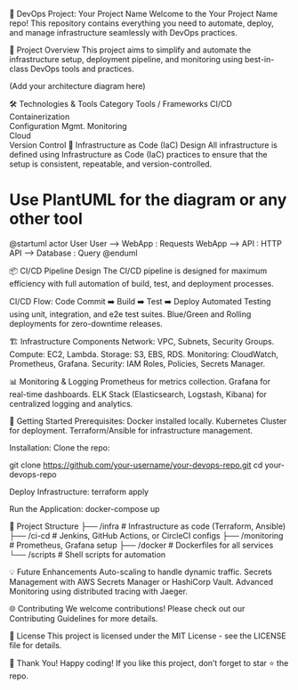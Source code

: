 🚀 DevOps Project: Your Project Name
Welcome to the Your Project Name repo! This repository contains everything you need to automate, deploy, and manage infrastructure seamlessly with DevOps practices.

🎯 Project Overview
This project aims to simplify and automate the infrastructure setup, deployment pipeline, and monitoring using best-in-class DevOps tools and practices.


(Add your architecture diagram here)

🛠️ Technologies & Tools
Category	Tools / Frameworks
CI/CD	
Containerization	
Configuration Mgmt.	
Monitoring	
Cloud	
Version Control	
🔧 Infrastructure as Code (IaC) Design
All infrastructure is defined using Infrastructure as Code (IaC) practices to ensure that the setup is consistent, repeatable, and version-controlled.
# Use PlantUML for the diagram or any other tool
@startuml
actor User
User --> WebApp : Requests
WebApp --> API : HTTP
API --> Database : Query
@enduml

📦 CI/CD Pipeline Design
The CI/CD pipeline is designed for maximum efficiency with full automation of build, test, and deployment processes.

CI/CD Flow:
Code Commit ➡️ Build ➡️ Test ➡️ Deploy
Automated Testing using unit, integration, and e2e test suites.
Blue/Green and Rolling deployments for zero-downtime releases.

🏗️ Infrastructure Components
Network: VPC, Subnets, Security Groups.
Compute: EC2, Lambda.
Storage: S3, EBS, RDS.
Monitoring: CloudWatch, Prometheus, Grafana.
Security: IAM Roles, Policies, Secrets Manager.

📊 Monitoring & Logging
Prometheus for metrics collection.
Grafana for real-time dashboards.
ELK Stack (Elasticsearch, Logstash, Kibana) for centralized logging and analytics.

🚦 Getting Started
Prerequisites:
Docker installed locally.
Kubernetes Cluster for deployment.
Terraform/Ansible for infrastructure management.

Installation:
Clone the repo:

git clone https://github.com/your-username/your-devops-repo.git
cd your-devops-repo

Deploy Infrastructure:
terraform apply

Run the Application:
docker-compose up

📂 Project Structure
├── /infra          # Infrastructure as code (Terraform, Ansible)
├── /ci-cd          # Jenkins, GitHub Actions, or CircleCI configs
├── /monitoring     # Prometheus, Grafana setup
├── /docker         # Dockerfiles for all services
└── /scripts        # Shell scripts for automation

💡 Future Enhancements
Auto-scaling to handle dynamic traffic.
Secrets Management with AWS Secrets Manager or HashiCorp Vault.
Advanced Monitoring using distributed tracing with Jaeger.

🌐 Contributing
We welcome contributions! Please check out our Contributing Guidelines for more details.

📄 License
This project is licensed under the MIT License - see the LICENSE file for details.

🎉 Thank You!
Happy coding! If you like this project, don’t forget to star ⭐ the repo.
